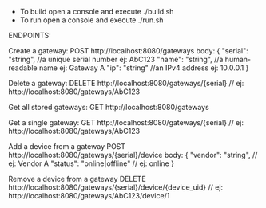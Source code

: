 - To build open a console and execute ./build.sh
- To run open a console and execute ./run.sh

ENDPOINTS:

Create a gateway:
POST http://localhost:8080/gateways
body: {
"serial": "string", //a unique serial number ej: AbC123
"name": "string", //a human-readable name ej: Gateway A
"ip": "string" //an IPv4 address ej: 10.0.0.1
}

Delete a gateway:
DELETE http://localhost:8080/gateways/{serial} // ej: http://localhost:8080/gateways/AbC123

Get all stored gateways:
GET http://localhost:8080/gateways

Get a single gateway:
GET http://localhost:8080/gateways/{serial} // ej: http://localhost:8080/gateways/AbC123

Add a device from a gateway
POST http://localhost:8080/gateways/{serial}/device
body: {
"vendor": "string", // ej: Vendor A
"status": "online|offline" // ej: online
}

Remove a device from a gateway
DELETE http://localhost:8080/gateways/{serial}/device/{device_uid} // ej: http://localhost:8080/gateways/AbC123/device/1

